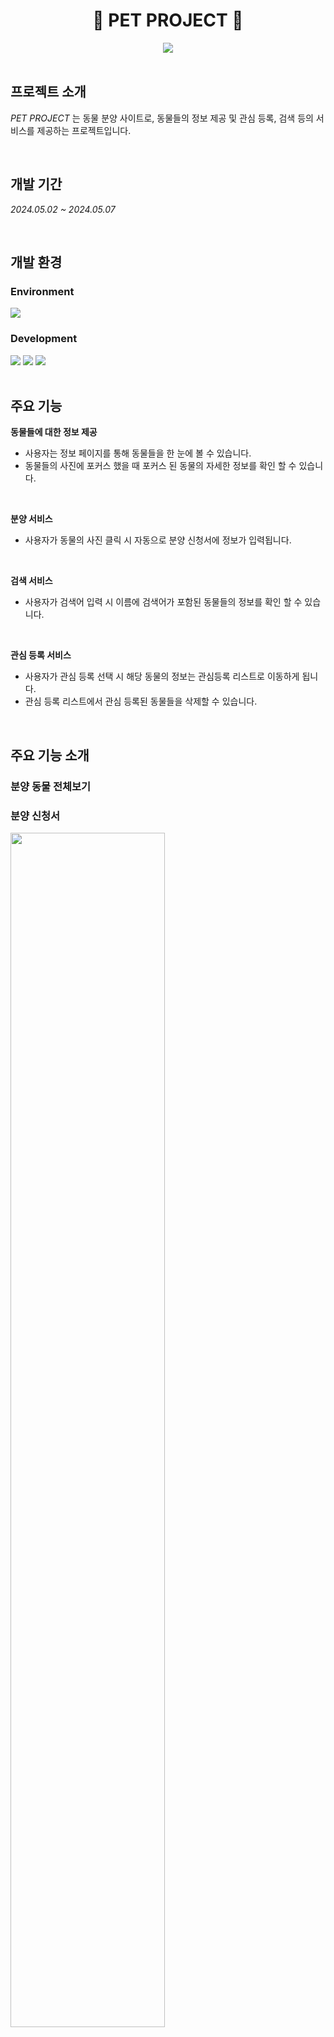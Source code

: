 <div align="center">

 # 🐶 PET PROJECT 🐶

</div>

<div align=center>
  <img src="https://github.com/user-attachments/assets/36c417df-9513-48c3-b804-5b0735dfc5bc">
</div>

<br>

## 프로젝트 소개
*PET PROJECT* 는 동물 분양 사이트로, 동물들의 정보 제공 및 관심 등록, 검색 등의 서비스를 제공하는 프로젝트입니다.

<br>

## 개발 기간
*2024.05.02 ~ 2024.05.07*

<br>

## 개발 환경
### Environment

<div>
<img src="https://img.shields.io/badge/Visual Studio Code-007ACC?style=flat&logoColor=white"/>
</div>

### Development

<div>
<img src="https://img.shields.io/badge/HTML-E34F26?style=flat&logo=html5&logoColor=white"/>
<img src="https://img.shields.io/badge/CSS-1572B6?style=flat&logo=css3&logoColor=white"/>
<img src="https://img.shields.io/badge/JavaScript-F7DF1E?style=flat&logo=javascript&logoColor=white"/>
</div>

<br>

## 주요 기능
**동물들에 대한 정보 제공**
- 사용자는 정보 페이지를 통해 동물들을 한 눈에 볼 수 있습니다.
- 동물들의 사진에 포커스 했을 때 포커스 된 동물의 자세한 정보를 확인 할 수 있습니다.

<br>
  
**분양 서비스**
- 사용자가 동물의 사진 클릭 시 자동으로 분양 신청서에 정보가 입력됩니다.

<br>

**검색 서비스**
- 사용자가 검색어 입력 시 이름에 검색어가 포함된 동물들의 정보를 확인 할 수 있습니다.

<br>

**관심 등록 서비스**
- 사용자가 관심 등록 선택 시 해당 동물의 정보는 관심등록 리스트로 이동하게 됩니다.
- 관심 등록 리스트에서 관심 등록된 동물들을 삭제할 수 있습니다.

<br>

## 주요 기능 소개
### 분양 동물 전체보기


### 분양 신청서
<img src=https://github.com/user-attachments/assets/e799bc0e-e68d-428d-81d2-c51eefb17109 width=70%>

<strong>- local storage를 사용해 저장된 정보 중 클릭한 정보를 분양 신청서에서 사용</storng>

### 분양 동물 검색
<img src=https://github.com/user-attachments/assets/10621ca7-b639-4d61-bddd-727e73ded306 width=70%>

<strong>- local storage를 사용해 동물 정보를 저장해 두어 검색이 가능하도록 구현</strong>
